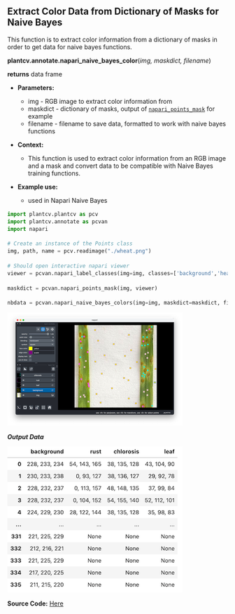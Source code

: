 ## Extract Color Data from Dictionary of Masks for Naive Bayes

This function is to extract color information from a dictionary of masks in order
to get data for naive bayes functions.

**plantcv.annotate.napari_naive_bayes_color**(*img, maskdict, filename*)

**returns** data frame

- **Parameters:**
    - img - RGB image to extract color information from
    - maskdict - dictionary of masks, output of [`napari_points_mask`](docs/napari_points_mask.md) for example
    - filename - filename to save data, formatted to work with naive bayes functions

- **Context:**
    - This function is used to extract color information from an RGB image and a mask and convert data 
    to be compatible with Naive Bayes training functions. 

- **Example use:**
    - used in Napari Naive Bayes


```python
import plantcv.plantcv as pcv 
import plantcv.annotate as pcvan
import napari

# Create an instance of the Points class
img, path, name = pcv.readimage("./wheat.png")

# Should open interactive napari viewer
viewer = pcvan.napari_label_classes(img=img, classes=['background','healthy', 'rust', 'chlorosis'], size=4)

maskdict = pcvan.napari_points_mask(img, viewer)

nbdata = pcvan.napari_naive_bayes_colors(img=img, maskdict=maskdict, filename="./nbdata.txt")

```

![Screenshot](img/documentation_images/napari_points_mask/viewer_labeled.png)

***Output Data***

![Screenshot](img/documentation_images/napari_naive_bayes_color/nbdata.png)


**Source Code:** [Here](https://github.com/danforthcenter/plantcv-annotate/blob/main/plantcv/annotate/napari_points_mask.py)
